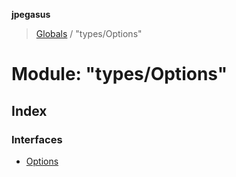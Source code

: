 **jpegasus**

> [Globals](../README.md) / "types/Options"

# Module: "types/Options"

## Index

### Interfaces

* [Options](../interfaces/_types_options_.options.md)

